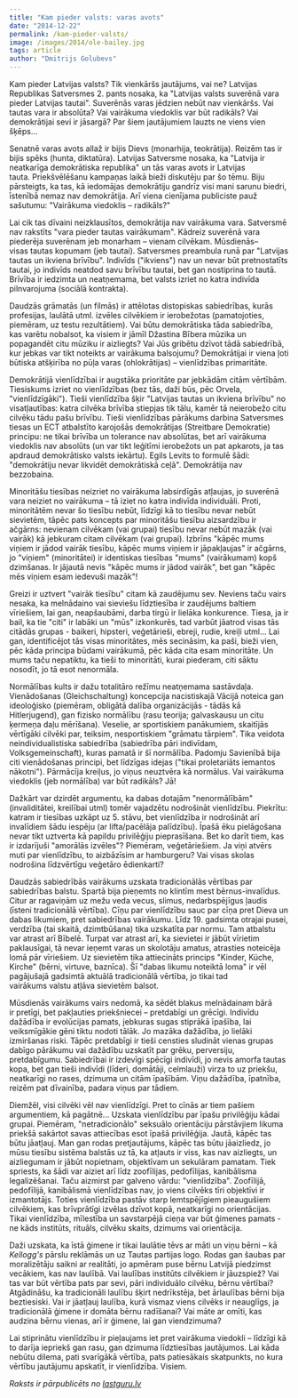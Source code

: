 ```yaml
---
title: "Kam pieder valsts: varas avots"
date: "2014-12-22"
permalink: /kam-pieder-valsts/
image: /images/2014/ole-bailey.jpg
tags: article
author: "Dmitrijs Golubevs"
---
```


Kam pieder Latvijas valsts? Tik vienkāršs jautājums, vai ne? Latvijas Republikas Satversmes 2. pants nosaka, ka "Latvijas valsts suverēnā vara pieder Latvijas tautai". Suverēnās varas jēdzien nebūt nav vienkāršs. Vai tautas vara ir absolūta? Vai vairākuma viedoklis var būt radikāls? Vai demokrātijai sevi ir jāsargā? Par šiem jautājumiem lauzts ne viens vien šķēps...

Senatnē varas avots allaž ir bijis Dievs (monarhija, teokrātija). Reizēm tas ir bijis spēks (hunta, diktatūra). Latvijas Satversme nosaka, ka "Latvija ir neatkarīga demokrātiska republika" un tās varas avots ir Latvijas tauta. Priekšvēlēšanu kampaņas laikā bieži diskutēju par šo tēmu. Biju pārsteigts, ka tas, kā iedomājas demokrātiju gandrīz visi mani sarunu biedri, īstenībā nemaz nav demokrātija. Arī viena cienījama publiciste pauž sašutumu: "Vairākuma viedoklis – radikāls?"

Lai cik tas dīvaini neizklausītos, demokrātija nav vairākuma vara. Satversmē nav rakstīts "vara pieder tautas vairākumam". Kādreiz suverēnā vara piederēja suverēnam jeb monarham – vienam cilvēkam. Mūsdienās– visas tautas kopumam (jeb tautai). Satversmes preambula runā par "Latvijas tautas un ikviena brīvību". Indivīds ("ikviens") nav un nevar būt pretnostatīts tautai, jo indivīds neatdod savu brīvību tautai, bet gan nostiprina to tautā. Brīvība ir iedzimta un neatņemama, bet valsts izriet no katra indivīda pilnvarojuma (sociālā kontrakta).

Daudzās grāmatās (un filmās) ir attēlotas distopiskas sabiedrības, kurās profesijas, laulātā utml. izvēles cilvēkiem ir ierobežotas (pamatojoties, piemēram, uz testu rezultātiem). Vai būtu demokrātiska tāda sabiedrība, kas varētu nobalsot, ka visiem ir jāmīl Džastina Bībera mūzika un popagandēt citu mūziku ir aizliegts? Vai Jūs gribētu dzīvot tādā sabiedrībā, kur jebkas var tikt noteikts ar vairākuma balsojumu? Demokrātijai ir viena ļoti būtiska atšķirība no pūļa varas (ohlokrātijas) – vienlīdzības primaritāte.

Demokrātijā vienlīdzībai ir augstāka prioritāte par jebkādām citām vērtībām. Tiesiskums izriet no vienlīdzības (bez tās, daži būs, pēc Orvela, "vienlīdzīgāki"). Tieši vienlīdzība šķir "Latvijas tautas un ikviena brīvību" no visatļautības: katra cilvēka brīvība stiepjas tik tālu, kamēr tā neierobežo citu cilvēku tādu pašu brīvību. Tieši vienlīdzības pārākums darbina Satversmes tiesas un ECT atbalstīto karojošās demokrātijas (Streitbare Demokratie) principu: ne tikai brīvība un tolerance nav absolūtas, bet arī vairākuma viedoklis nav absolūts (un var tikt leģitīmi ierobežots un pat apkarots, ja tas apdraud demokrātisko valsts iekārtu). Egils Levits to formulē šādi: "demokrātiju nevar likvidēt demokrātiskā ceļā". Demokrātija nav bezzobaina.

Minoritāšu tiesības neizriet no vairākuma labsirdīgās atļaujas, jo suverēnā vara neiziet no vairākuma – tā iziet no katra indivīda individuāli. Proti, minoritātēm nevar šo tiesību nebūt, līdzīgi kā to tiesību nevar nebūt sievietēm, tāpēc pats koncepts par minoritāšu tiesību aizsardzību ir ačgārns: nevienam cilvēkam (vai grupai) tiesību nevar nebūt mazāk (vai vairāk) kā jebkuram citam cilvēkam (vai grupai). Izbrīns "kāpēc mums viņiem ir jādod vairāk tiesību, kāpēc mums viņiem ir jāpakļaujas" ir ačgārns, jo "viņiem" (minoritātei) ir identiskas tiesības "mums" (vairākumam) kopš dzimšanas. Ir jājautā nevis "kāpēc mums ir jādod vairāk", bet gan "kāpēc mēs viņiem esam iedevuši mazāk"!

Greizi ir uztvert "vairāk tiesību" citam kā zaudējumu sev. Neviens taču vairs nesaka, ka melnādaino vai sieviešu līdztiesība ir zaudējums baltiem vīriešiem, lai gan, neapšaubāmi, darba tirgū ir lielāka konkurence. Tiesa, ja ir bail, ka tie "citi" ir labāki un "mūs" izkonkurēs, tad varbūt jāatrod visas tās citādās grupas - baikeri, hipsteri, veģetārieši, ebreji, rudie, kreiļi utml... Lai gan, identificējot tās visas minoritātes, mēs secināsim, ka paši, bieži vien, pēc kāda principa būdami vairākumā, pēc kāda cita esam minoritāte. Un mums taču nepatiktu, ka tieši to minoritāti, kurai piederam, citi sāktu nosodīt, jo tā esot nenormāla.

Normālības kults ir dažu totalitāro režīmu neatņemama sastāvdaļa. Vienādošanas (Gleichschaltung) koncepcija nacistiskajā Vācijā noteica gan ideoloģisko (piemēram, obligātā dalība organizācijās - tādās kā Hitlerjugend), gan fizisko normālību (rasu teorija; galvaskausu un citu ķermeņa daļu mērīšana). Veselie, ar sportiskiem panākumiem, skaitījās vērtīgāki cilvēki par, teiksim, nesportiskiem "grāmatu tārpiem". Tika veidota neindividualistiska sabiedrība (sabiedrība pāri indivīdam, Volksgemeinschaft), kuras pamatā ir šī normālība. Padomju Savienībā bija citi vienādošanas principi, bet līdzīgas idejas ("tikai proletariāts iemantos nākotni"). Pārmācīja kreiļus, jo viņus neuztvēra kā normālus. Vai vairākuma viedoklis (jeb normālība) var būt radikāls? Jā!

Dažkārt var dzirdēt argumentu, ka dabas dotajām "nenormālībām" (invaliditātei, kreilībai utml) tomēr vajadzētu nodrošināt vienlīdzību. Piekrītu: katram ir tiesības uzkāpt uz 5. stāvu, bet vienlīdzība ir nodrošināt arī invalīdiem šādu iespēju (ar lifta/pacēlāja palīdzību). Īpašā ēku pielāgošana nevar tikt uztverta kā papildu privilēģiju pieprasīšana. Bet ko darīt tiem, kas ir izdarījuši "amorālās izvēles"? Piemēram, veģetāriešiem. Ja viņi atvērs muti par vienlīdzību, to aizbāzīsim ar hamburgeru? Vai visas skolas nodrošina līdzvērtīgu veģetāro ēdienkarti?

Daudzās sabiedrībās vairākums uzskata tradicionālās vērtības par sabiedrības balstu. Spartā bija pieņemts no klintīm mest bērnus-invalīdus. Citur ar ragaviņām uz mežu veda vecus, slimus, nedarbspējīgus ļaudis (īsteni tradicionālā vērtība). Cīņu par vienlīdzību sauc par cīņa pret Dieva un dabas likumiem, pret sabiedrības vairākumu. Līdz 19. gadsimta otrajai pusei, verdzība (tai skaitā, dzimtbūšana) tika uzskatīta par normu. Tam atbalstu var atrast arī Bībelē. Turpat var atrast arī, ka sievietei ir jābūt vīrietim paklausīgai, tā nevar ieņemt varas un skolotāju amatus, atrasties noteicēja lomā pār vīriešiem. Uz sievietēm tika attiecināts princips "Kinder, Küche, Kirche" (bērni, virtuve, baznīca). Šī "dabas likumu noteiktā loma" ir vēl pagājušajā gadsimtā aktuālā tradicionālā vērtība, jo tikai tad vairākums valstu atļāva sievietēm balsot.

Mūsdienās vairākums vairs nedomā, ka sēdēt blakus melnādainam bārā ir pretīgi, bet pakļauties priekšniecei – pretdabīgi un grēcīgi. Indivīdu dažādība ir evolūcijas pamats, jebkuras sugas stiprākā īpašība, lai veiksmīgākie gēni tiktu nodoti tālāk. Jo mazāka dažādība, jo lielāki izmiršanas riski. Tāpēc pretdabīgi ir tieši censties sludināt vienas grupas dabīgo pārākumu vai dažādību uzskatīt par grēku, perversiju, pretdabīgumu. Sabiedrībai ir izdevīgi spēcīgi indivīdi, jo nevis amorfa tautas kopa, bet gan tieši indivīdi (līderi, domātāji, celmlauži) virza to uz priekšu, neatkarīgi no rases, dzimuma un citām īpašībām. Viņu dažādība, īpatnība, reizēm pat dīvainība, padara viņus par tādiem.

Diemžēl, visi cilvēki vēl nav vienlīdzīgi. Pret to cīnās ar tiem pašiem argumentiem, kā pagātnē... Uzskata vienlīdzību par īpašu privilēģiju kādai grupai. Piemēram, "netradicionālo" seksuālo orientāciju pārstāvjiem likuma priekšā sakārtot savas attiecības esot īpašā privilēģija. Jautā, kāpēc tas būtu jāatļauj. Man gan rodas pretjautājums, kāpēc tas būtu jāaizliedz, jo mūsu tiesību sistēma balstās uz tā, ka atļauts ir viss, kas nav aizliegts, un aizliegumam ir jābūt nopietnam, objektīvam un sekulāram pamatam. Tiek spriests, ka šādi var aiziet arī līdz zoofīlijas, pedofīlijas, kanibālisma legalizēšanai. Taču aizmirst par galveno vārdu: "vienlīdzība". Zoofīlijā, pedofīlijā, kanibālismā vienlīdzības nav, jo viens cilvēks tīri objektīvi ir izmantotājs. Toties vienlīdzība pastāv starp lemtspējīgiem pieaugušiem cilvēkiem, kas brīvprātīgi izvēlas dzīvot kopā, neatkarīgi no orientācijas. Tikai vienlīdzība, mīlestība un savstarpējā cieņa var būt ģimenes pamats - ne kāds institūts, rituāls, cilvēku skaits, dzimums vai orientācija.

Daži uzskata, ka īstā ģimene ir tikai laulātie tēvs ar māti un viņu bērni – kā _Kellogg's_ pārslu reklāmās un uz Tautas partijas logo. Rodas gan šaubas par moralizētāju saikni ar realitāti, jo apmēram puse bērnu Latvijā piedzimst vecākiem, kas nav laulībā. Vai laulības institūts cilvēkiem ir jāuzspiež? Vai tas var būt vērtība pats par sevi, pāri individuālo cilvēku, bērnu vērtībai? Atgādināšu, ka tradicionāli laulību šķirt nedrīkstēja, bet ārlaulības bērni bija beztiesiski. Vai ir jāatļauj laulība, kurā vismaz viens cilvēks ir neauglīgs, ja tradicionālā ģimene ir domāta bērnu radīšanai? Vai māte ar omīti, kas audzina bērnu vienas, arī ir ģimene, lai gan viendzimuma?

Lai stiprinātu vienlīdzību ir pieļaujams iet pret vairākuma viedokli – līdzīgi kā to darīja iepriekš gan rasu, gan dzimuma līdztiesības jautājumos. Lai kāda nebūtu dilema, pati svarīgākā vērtība, pats patiesākais skatpunkts, no kura vērtību jautājumu apskatīt, ir vienlīdzība. Visiem.

_Raksts ir pārpublicēts no [lastguru.lv](https://lastguru.lv/kam-pieder-valsts/)_
